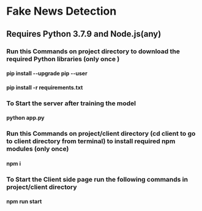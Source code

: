 # Fake News Detection 

## Requires Python 3.7.9 and Node.js(any)
### Run this Commands on project directory to download the required Python libraries (only once )
#### pip install --upgrade pip --user
#### pip install -r requirements.txt 

### To Start the server after training the model
#### python app.py

### Run this Commands on project/client directory (cd client to go to client directory from terminal) to install required npm modules (only once)
#### npm i

### To Start the Client side page run the following commands in project/client directory
#### npm run start

